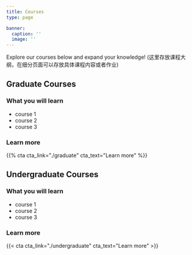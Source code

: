 ```yaml
---
title: Courses
type: page

banner:
  caption: ''
  image: ''
---
```


Explore our courses below and expand your knowledge!
(这里存放课程大纲，在细分页面可以存放具体课程内容或者作业)

## Graduate Courses
### What you will learn

- course 1
- course 2
- course 3

### Learn more
{{% cta cta_link="./graduate" cta_text="Learn more" %}}


## Undergraduate Courses
### What you will learn

- course 1
- course 2
- course 3

### Learn more
{{< cta cta_link="./undergraduate" cta_text="Learn more" >}}